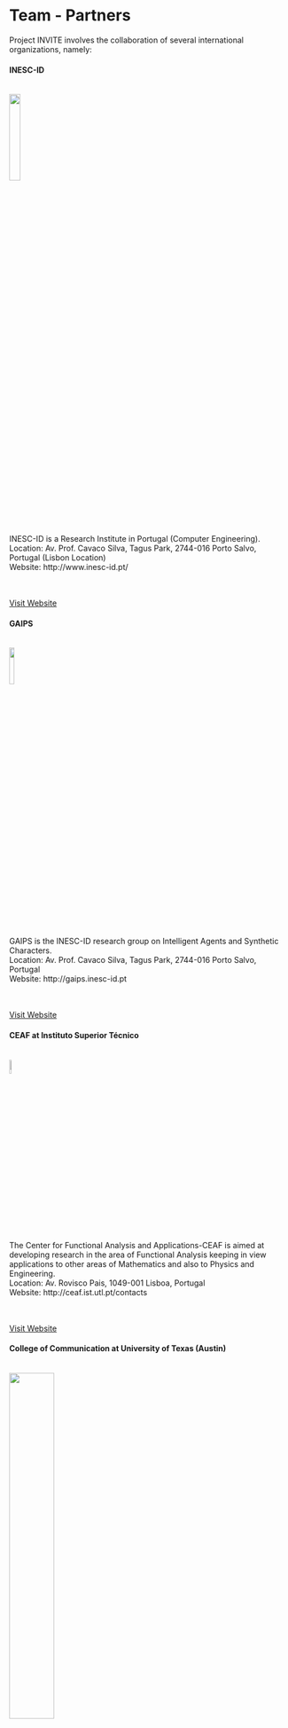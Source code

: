 ﻿# Team - Partners

<p></p>

Project INVITE involves the collaboration of several international organizations, namely: 

<div class="news alpha">
     <h4>INESC-ID</h4>
     <p>
     </br>
     <img class="logo" src="images/logo_inesc.png" width="20%"> </img>
     </p>
     <p>
     INESC-ID is a Research Institute in Portugal (Computer Engineering). 
     <br/>
     Location: Av. Prof. Cavaco Silva, Tagus Park, 2744-016 Porto Salvo, Portugal (Lisbon Location)
     <br/>
     Website: http://www.inesc-id.pt/
     <br/>
     <br/><br/>
     </p>
     <a href="http://www.inesc-id.pt/">Visit Website</a>
</div>

<p></p>

<div class="news alpha">
     <h4>GAIPS</h4>
     <p>
     </br>
     <img class="logo" src="images/gaips.jpg" width="13%"> </img>
     </p>
     <p>
     GAIPS is the INESC-ID research group on Intelligent Agents and Synthetic Characters. 
     <br/>
     Location: Av. Prof. Cavaco Silva, Tagus Park, 2744-016 Porto Salvo, Portugal
     <br/>
     Website: http://gaips.inesc-id.pt
     <br/>
     <br/><br/>
     </p>
     <a href="http://gaips.inesc-id.pt">Visit Website</a>
</div>

<p></p>

<div class="news alpha">
     <h4>CEAF at Instituto Superior Técnico</h4>
     <p>
     </br>
     <img class="logo" src="images/logo_ist.jpg" width="8%"> </img>
     </p>
     <p>
     The Center for Functional Analysis and Applications-CEAF is aimed at developing research in the area of Functional Analysis keeping in view applications to other areas of Mathematics and also to Physics and Engineering.   
     <br/>
     Location: Av. Rovisco Pais, 1049-001 Lisboa, Portugal   
     <br/>
     Website: http://ceaf.ist.utl.pt/contacts
     <br/>
     <br/><br/>
     </p>
     <a href="http://ceaf.ist.utl.pt/contacts">Visit Website</a>
</div>

<p></p>

<div class="news alpha">
     <h4> College of Communication at University of Texas (Austin)</h4>
     <p>
     </br>
     <img class="logo" src="images/texas.gif" width="40%""> </img>
     </p>
     <p>
     The University of Texas at Austin is a comprehensive university with a broad mission of undergraduate and graduate education, research, and service to society. The College of Communication seeks to understand communication and to improve its practice in a variety of relationships.
     <br/>
     Location: The University of Texas at Austin, Department of Communication Studies, 1 University Station A1105, Austin, TX 78712-0115, USA
     <br/>
     Website: http://commstudies.utexas.edu/ 
     <br/>
     <br/><br/>
     </p>
     <a href="http://commstudies.utexas.edu/">Visit Website</a>
</div>

<p></p>

<div class="news alpha">
     <h4>PDM&FC</h4>
     <p>
     </br>
     <img class="logo" src="images/logo_pdm.png"> </img>
     </p>
     <p>
     PDM&FC is a Portuguese IT Company specialized in remote monitoring, cloud computing, system auditing, mobile applications, web portals and web design. 
     <br/>
     Location: Av. Conde Valbom, N. 30, Piso 3, 1050-068 Lisboa Portugal
     <br/>
     Website: http://www.pdmfc.com/
     <br/>
     <br/><br/>
     </p>
     <a href="http://www.pdmfc.com/">Visit Website</a>
</div>

<p></p> 

# Team - People

<p></p> 

Project INVITE involves the collaboration of several researchers:  

<p></p>

#### Rui Prada (INESC-ID)

<span class="logo">
<img src="images/rui.png" alt="">
<br></br>
<span class="logo">
</br>
</span></img>
</span>

Rui Prada is an assistant professor at the Computer Science Department of Instituto Superior Técnico – Technical University of Lisbon (IST-UTL), where he teaches courses on User Centred Design, Social Intelligent Agents and Game Design and Development. 
He is a senior researcher at INESC-ID, member of GAIPS, Intelligent Agents and Synthetic Character Group and is currently the vice-president of the SPCVideojogos (Sociedade Portuguesa de Ciências dos Videojogos). 

His research interests are on social intelligence of virtual agents and its application to games. The current research focus is on social power and social identification as means to achieve believability in complex social situations and on the use of online platforms, such as Facebook and OpenSimulator, for serious gaming.
<a href="http://gaips.inesc-id.pt/rprada">More Information</a>

<p></p>

#### Carlos Martinho (INESC-ID)

<span class="logo">
<img src="images/carlos.png" alt="">
<br></br>
<span class="logo">
</br>
</span></img>
</span>

Carlos Martinho is an assistant professor at the Department of Computer Science and Engineering of Instituto Superior Técnico from the Technical University of Lisbon and a member of GAIPS, Intelligent Agents and Synthetic Character Group at INESC-ID.
At Instituto Superior Técnico, Carlos Martinho has been helping educating Engineers, Masters and Doctors since 1996. His teachings cover subjects such as computer graphics, human-computer interaction, game design and technology, and artificial life.
At GAIPS, since its foundation, he works at the frontier between computer graphics and artificial intelligence, building agent-based synthetic characters, using approaches from several subfield of artificial intelligence such as anticipatory computing, affective computing and artificial life.
<a href="http://gaips.inesc-id.pt/cmartinho">More Information</a>

<p></p>

#### Pedro Santos (IST/INESC-ID)

<span class="logo">
<img src="images/pedro.png" alt="">
<br></br>
<span class="logo">
</br>
</span></img>
</span>

Pedro Alexandre Simões dos Santos is Assistant Professor in the Mathematics Department of Instituto Superior Técnico – Technical University of Lisbon (IST-UTL). He is a member of CEAF (Center for Functional Analysis and Applications) and an Associated Researcher at INESC-ID.
He teaches at IST since the last milenium, having started as Teaching Assistant (Monitor) in 1989. Since then, he has taught from Calculus and Linear Algebra to advanced Operator Algebra courses to Game Design and Development courses.

His numerous scientific interests include Operator Theory, Artificial Inteligence, Game Theory, Game Design and History.
<a href="http://gaips.inesc-id.pt/psantos">More Information</a>

<p></p>

#### Jorge F. Peña (University of Austin TEXAS)

<span class="logo">
<img src="images/jorge.png" alt="">
<br></br>
<span class="logo">
</br>
</span></img>
</span>

Dr. Pena examines the cognitive, emotional and behavioral foundations of computer-mediated interaction. He is interested in how people communicate and develop impressions when interacting through recreational and instrumental technologies (video games, email, instant messenger, etc.). 
His most recent work looks at how priming users with social stereotypes through uniforms and roles facilitates non-conscious responses in virtual contexts. Dr. Pena employs experiments and content analysis as primary research tools.
<a href="http://www.utexas.edu/opa/experts/profile.php?id=1098">More Information</a>

<p></p>

#### Luís Landeiro Ribeiro (PDM&FC)

<span class="logo">
<img src="images/luis.png" alt="">
<br></br>
<span class="logo">
</br>
</span></img>
</span>

Has built and now co-founded a Massive Multiplayer Online Browser Game called Almansur <http://www.almansur.net> with some friends.
Since that inception has largely left the enterprise world behind and drunk the startup spirit kool-aid, started a large evangelization on his day job company @ <http://www.pdmfc.com> to get everybody up to speed with the lastest piece of tech. 
Since 2005 has been pushing for Ruby On Rails, Git, Coffescript, JQuery (the list seams to go on forever) and lean development techniques as a replacement for the old arts our company used to built upon.
As a technical evangelist his day job gets him to explore all kinds of cool stuff, from building and SMS gateway in mirah <http://www.mirah.org> for android, testing jruby head and Openjdk 1.7 invokedynamic patches to extract every once of performance from our game engine, integrating RoR apps into a Liferay corporate portal and seamlessly integrate them through SSO.
More recently, has been focused on improving web applications to leverage on the HTML5 goodies, exploring canvas, offline storage, javascript frameworks (underscore.js, backbone.js, sproutcore) along the way, this normally includes sleepless nights debugging some weird edge case on some weird browser (read IE9) and trying to get performance up to a reasonable level. 
Though ruby continues to be a great love affair, finds himself slipping into scala or golang more often when in need of good performance or for highly concurrent apps.

<p></p>

#### Joana Dimas (INESC-ID)

<span class="logo">
<img src="images/joana.png" alt=""> 
<br></br>
<span class="logo">
</br>
</span></img>
</span>

Joana Dimas is graduated in Social Psychology and is currently doing a PhD in Information Systems and Computer Engineering under the supervision of Prof. Rui Prada.

She is interested in game design, player experience, emotion in games and cognitive science.
<a href="http://gaips.inesc-id.pt/jdimas">More Information</a>

<p></p>

#### Hugo Damas (IST)

<span class="logo">
<img width="105" src="images/hdamas.jpg" alt="">
<br></br>
<span class="logo">
</br>
</span></img>
</span>

Hugo Damas has a MSc degree in Information Systems and Computer Engineering at IST.
In his MSc thesis he designed and developed an A.I. (AutoBroad) for a real time automatic broadcasting system which could assist with the live broadcasting of E-Sports. 

His main interests are video-game development (developed five video-games focusing on gameplay and AI/Camera programming) and writing. 

<p></p>

#### Phil Lopes (IST)

<span class="logo">
<img width="105" src="images/phil.jpg" alt="">
<br></br>
<span class="logo">
</br>
</span></img>
</span>

Phil Lopes has a BSc in Computer Science and a MSc in Computer Knowledge and Interaction from the Faculty of Science of the University of Lisbon, where his master thesis involved the creation of new ways of generating and interacting with music compositions. 
He is currently working with Professor Rui Prada in artificial intelligence and procedural content generation for games. 

His main interests are Game Development, Generative Music, Genetic Algorithms, Artificial Life and Artificial Intelligence.

<p></p>

#### Guida Preto (IST)

<span class="logo">
<img src="images/guida1.png" alt="">
<br></br>
<span class="logo">
</br>
</span></img>
</span>

Guida Preto is graduated in Mathematics and is currently working as a research assistant under the supervision of Professor Pedro Santos.

His scientific interests include Game Theory and Mathematical Finance. 

<p></p>

#### Nick Brody (University of Austin TEXAS)

<span class="logo">
<img width="105" src="images/brody.jpg" alt="">
<br></br>
<span class="logo">
</br>
</span></img>
</span>

Nicholas Brody is a doctoral candidate at the Department of Communication Studies at the University of Texas at Austin. His research examines the interplay of mediated communication, technology, and personal relationships. 
He received his M.A. in Communication at Arizona State University, and his B.S. in Communication Studies at The University of Texas at Austin. He will join the faculty of the University of Puget Sound in Fall, 2013.

<p></p>

#### Kate Blackburn (University of Austin TEXAS)

<span class="logo">
<img src="images/.png" alt="">
<br></br>
<span class="logo">
</br>
</span></img>
</span>

***************************

<p></p>

#### Matt Morris (University of Austin TEXAS)

<span class="logo">
<img src="images/.png" alt="">
<br></br>
<span class="logo">
</br>
</span></img>
</span>

***************************

<p></p>

#### Guilherme Raimundo (INESC-ID) - Former Member

<span class="logo">
<img src="images/guilherme.png" alt="">
<br></br>
<span class="logo">
</br>
</span></img>
</span>

Guilherme Raimundo is a research assistant at INESC-ID with interests on plan recognition, intelligent agents and machine learning.

He is currently pursuing a PhD in Information Systems and Computer Engineering at IST under the supervision of Professor Carlos Martinho on the topic of Plan Recognition and Personality.
<a href="http://gaips.inesc-id.pt/graimundo">More Information</a><p></p>

<p></p>

#### Márcia Baptista (IST) - Former Member

<span class="logo">
<img src="images/marcia.png" alt="">
<br></br>
<span class="logo">
</br>
</span></img>
</span>

Márcia Baptista graduated in Information Systems and Computer Engineering. 

She is interested in game theory, economics, social dilemmas, simulation and rational choice theory. 

<p></p>

<br/>

<p></p>
 
Project INVITE also involves the collaboration of several students: 

<p></p>

#### Alexandre Barata (IST)

<span class="logo">
<img src="images/alexandre.png" alt="">
<br></br>
<span class="logo">
</br>
</span></img>
</span>

Alexandre Barata is currently finishing his MSC in Information Systems and Computer Engineering, having developed Almansur's <http://www.almansur.net> AI player system as his MSC thesis under the supervision of Prof. Pedro Santos, Prof. Rui Prada and Luís Landeiro Ribeiro.
Has recently presented an article on AIIDE 2011 discussing the creation of AI systems and all details surrounding it.

<p></p>

#### Bruno Antunes (IST)

<span class="logo">
<img src="images/bruno.png" alt="">
<br></br>
<span class="logo">
</br>
</span></img>
</span>

Bruno Antunes has completed his Degree (BSc) in Information Systems and Computer Engineering at IST.
He is currently pursuing a Master Degree (MSc) in Information Systems and Computer Engineering at IST 
under the supervision of Professor Carlos Martinho and Professor Rui Prada on the topic of Social Identity
 and Intergroup Relations.

He is mainly interested in systems that use AI to simulate Human behaviour and reactions. 
He is also interested in distributed systems and all the related problems.

<p></p>

#### David Gonçalves (IST)

<span class="logo">
<img src="images/davidg.png" alt="">
<br></br>
<span class="logo">
</br>
</span></img>
</span>

David Gonçalves has completed his BSc degree in Information Systems and Computer Engineering at IST.
Currently he's aiming to attain his MSc degree in the areas of Multimedia Systems (major) and Software Engineering (minor), working under the supervision of Professor Carlos Martinho and Professor Rui Prada on the field of Suggestion of Social Identity Through Visual Clues.

He is mostly interested in the topics related to game design and development, from concept to implementation, in software engineering, artificial inteligence and building better, faster, smarter systems in general.

<p></p>

#### Jorge Galvão (IST)

<span class="logo">
<img src="images/jgalvao.png" alt="">
<br></br>
<span class="logo">
</br>
</span></img>
</span>

Jorge Galvão has a BSc degree in Information Systems and Computer Engineering at IST.
He is currently pursuing an MSc degree in the areas of Intelligent Systems and Software Engineering, working with Professor Rui Prada in his Master Thesis regarding the subject of Trust Relationships in Virtual Agents.

His main interests are Game Development, Artificial Intelligence and Game Physics.

<p></p>

#### André Loureiro (IST)

<span class="logo">
<img src="images/andre.jpg" alt="">
<br></br>
<span class="logo">
</br>
</span></img>
</span>

André Loureiro has completed his Degree (BSc) in Information Systems and Computer Engineering at IST. 
He is currently pursuing a Master Degree (MSc) in Information Systems and Computer Engineering at IST under the supervision of Professor Carlos Martinho and Professor Rui Prada on the topic of Creating Identity Based Believable Social Behavior.

His main interests are artificial intelligence, game development and 3D modeling.

<p></p>

#### Gonçalo Pereira (INESC-ID)

<span class="logo">
<img width="105" src="images/goncalo.jpg" alt="">
<br></br>
<span class="logo">
</br>
</span></img>
</span>

Gonçalo Pereira obtained his MsC in Information Systems and Computer Engineering in 2009 with a dissertation on adaptive map generation for turn based strategic multiplayer browser games. 
In 2010 he started his current PhD studies at the Intelligent Agents and Synthetic Characters Group from INESC-ID in Portugal. 

His focus is the concept of social power, its dynamics and how to integrate those in socially intelligent virtual agents.

<p></p>





